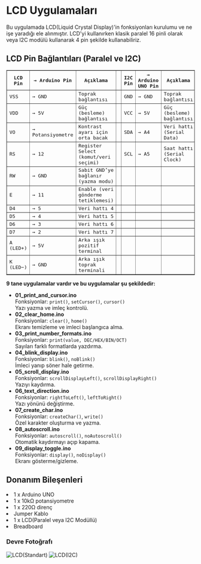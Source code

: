 <h1>LCD Uygulamaları</h1>
Bu uygulamada LCD(Liquid Crystal Display)'in fonksiyonları kurulumu ve ne işe yaradığı ele alınmıştır.
LCD'yi kullanırken klasik paralel 16 pinli olarak veya I2C modülü kullanarak 4 pin şekilde kullanabiliriz.
<h2>LCD Pin Bağlantıları (Paralel ve I2C)</h2>

<table border="1" cellpadding="6" cellspacing="0" style="border-collapse: collapse; width: 100%; max-width: 700px; font-family: monospace;">
  <thead>
    <tr>
      <th>LCD Pin</th>
      <th>→ Arduino Pin</th>
      <th>Açıklama</th>
      <th style="width: 40px;"></th> <!-- boşluk için -->
      <th>I2C Pin</th>
      <th>→ Arduino UNO Pin</th>
      <th>Açıklama</th>
    </tr>
  </thead>
  <tbody>
    <tr>
      <td>VSS</td>
      <td>→ GND</td>
      <td>Toprak bağlantısı</td>
      <td></td>
      <td>GND</td>
      <td>→ GND</td>
      <td>Toprak bağlantısı</td>
    </tr>
    <tr>
      <td>VDD</td>
      <td>→ 5V</td>
      <td>Güç (besleme) bağlantısı</td>
      <td></td>
      <td>VCC</td>
      <td>→ 5V</td>
      <td>Güç (besleme) bağlantısı</td>
    </tr>
    <tr>
      <td>VO</td>
      <td>→ Potansiyometre</td>
      <td>Kontrast ayarı için orta bacak</td>
      <td></td>
      <td>SDA</td>
      <td>→ A4</td>
      <td>Veri hattı (Serial Data)</td>
    </tr>
    <tr>
      <td>RS</td>
      <td>→ 12</td>
      <td>Register Select (komut/veri seçimi)</td>
      <td></td>
      <td>SCL</td>
      <td>→ A5</td>
      <td>Saat hattı (Serial Clock)</td>
    </tr>
    <tr>
      <td>RW</td>
      <td>→ GND</td>
      <td>Sabit GND’ye bağlanır (yazma modu)</td>
      <td></td>
      <td></td>
      <td></td>
      <td></td>
    </tr>
    <tr>
      <td>E</td>
      <td>→ 11</td>
      <td>Enable (veri gönderme tetiklemesi)</td>
      <td></td>
      <td></td>
      <td></td>
      <td></td>
    </tr>
    <tr>
      <td>D4</td>
      <td>→ 5</td>
      <td>Veri hattı 4</td>
      <td></td>
      <td></td>
      <td></td>
      <td></td>
    </tr>
    <tr>
      <td>D5</td>
      <td>→ 4</td>
      <td>Veri hattı 5</td>
      <td></td>
      <td></td>
      <td></td>
      <td></td>
    </tr>
    <tr>
      <td>D6</td>
      <td>→ 3</td>
      <td>Veri hattı 6</td>
      <td></td>
      <td></td>
      <td></td>
      <td></td>
    </tr>
    <tr>
      <td>D7</td>
      <td>→ 2</td>
      <td>Veri hattı 7</td>
      <td></td>
      <td></td>
      <td></td>
      <td></td>
    </tr>
    <tr>
      <td>A (LED+)</td>
      <td>→ 5V</td>
      <td>Arka ışık pozitif terminal</td>
      <td></td>
      <td></td>
      <td></td>
      <td></td>
    </tr>
    <tr>
      <td>K (LED−)</td>
      <td>→ GND</td>
      <td>Arka ışık toprak terminali</td>
      <td></td>
      <td></td>
      <td></td>
      <td></td>
    </tr>
  </tbody>
</table>
<p><strong>9 tane uygulamalar vardır ve bu uygulamalar şu şekildedir:</strong></p>
<ul>
  <li><strong>01_print_and_cursor.ino</strong><br>
    Fonksiyonlar: <code>print()</code>, <code>setCursor()</code>, <code>cursor()</code><br>
    Yazı yazma ve imleç kontrolü.
  </li>
  <li><strong>02_clear_home.ino</strong><br>
    Fonksiyonlar: <code>clear()</code>, <code>home()</code><br>
    Ekranı temizleme ve imleci başlangıca alma.
  </li>
  <li><strong>03_print_number_formats.ino</strong><br>
    Fonksiyonlar: <code>print(value, DEC/HEX/BIN/OCT)</code><br>
    Sayıları farklı formatlarda yazdırma.
  </li>
  <li><strong>04_blink_display.ino</strong><br>
    Fonksiyonlar: <code>blink()</code>, <code>noBlink()</code><br>
    İmleci yanıp söner hale getirme.
  </li>
  <li><strong>05_scroll_display.ino</strong><br>
    Fonksiyonlar: <code>scrollDisplayLeft()</code>, <code>scrollDisplayRight()</code><br>
    Yazıyı kaydırma.
  </li>
  <li><strong>06_text_direction.ino</strong><br>
    Fonksiyonlar: <code>rightToLeft()</code>, <code>leftToRight()</code><br>
    Yazı yönünü değiştirme.
  </li>
  <li><strong>07_create_char.ino</strong><br>
    Fonksiyonlar: <code>createChar()</code>, <code>write()</code><br>
    Özel karakter oluşturma ve yazma.
  </li>
  <li><strong>08_autoscroll.ino</strong><br>
    Fonksiyonlar: <code>autoscroll()</code>, <code>noAutoscroll()</code><br>
    Otomatik kaydırmayı açıp kapama.
  </li>
  <li><strong>09_display_toggle.ino</strong><br>
    Fonksiyonlar: <code>display()</code>, <code>noDisplay()</code><br>
    Ekranı gösterme/gizleme.
  </li>
</ul>


<h2>Donanım Bileşenleri</h2>
<li>1 x Arduino UNO</li>
<li>1 x 10kΩ potansiyometre</li>
<li>1 x 220Ω direnç</li>
<li>Jumper Kablo</li>
<li>1 x LCD(Paralel veya I2C Modüllü)</li>
<li>Breadboard</li>

<h3>Devre Fotoğrafı</h3>
<img src="StandartLCD.jpg" alt="LCD(Standart)" />
<img src="I2C.jpg" alt="LCD(I2C)" />
